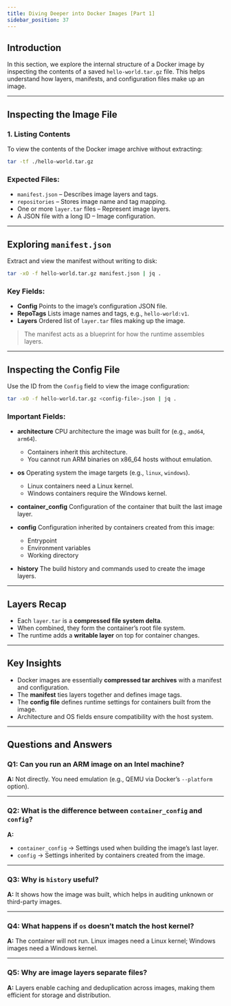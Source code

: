 ```yaml
---
title: Diving Deeper into Docker Images [Part 1]
sidebar_position: 37
---
```


## Introduction

In this section, we explore the internal structure of a Docker image by
inspecting the contents of a saved `hello-world.tar.gz` file. This helps
understand how layers, manifests, and configuration files make up an image.

---

## Inspecting the Image File

### 1. Listing Contents

To view the contents of the Docker image archive without extracting:

```bash
tar -tf ./hello-world.tar.gz
```

### Expected Files:

- `manifest.json` – Describes image layers and tags.
- `repositories` – Stores image name and tag mapping.
- One or more `layer.tar` files – Represent image layers.
- A JSON file with a long ID – Image configuration.

---

## Exploring `manifest.json`

Extract and view the manifest without writing to disk:

```bash
tar -xO -f hello-world.tar.gz manifest.json | jq .
```

### Key Fields:

- **Config** Points to the image’s configuration JSON file.
- **RepoTags** Lists image names and tags, e.g., `hello-world:v1`.
- **Layers** Ordered list of `layer.tar` files making up the image.

> The manifest acts as a blueprint for how the runtime assembles layers.

---

## Inspecting the Config File

Use the ID from the `Config` field to view the image configuration:

```bash
tar -xO -f hello-world.tar.gz <config-file>.json | jq .
```

### Important Fields:

- **architecture** CPU architecture the image was built for (e.g., `amd64`,
  `arm64`).

  - Containers inherit this architecture.
  - You cannot run ARM binaries on x86_64 hosts without emulation.

- **os** Operating system the image targets (e.g., `linux`, `windows`).

  - Linux containers need a Linux kernel.
  - Windows containers require the Windows kernel.

- **container_config** Configuration of the container that built the last image
  layer.

- **config** Configuration inherited by containers created from this image:

  - Entrypoint
  - Environment variables
  - Working directory

- **history** The build history and commands used to create the image layers.

---

## Layers Recap

- Each `layer.tar` is a **compressed file system delta**.
- When combined, they form the container’s root file system.
- The runtime adds a **writable layer** on top for container changes.

---

## Key Insights

- Docker images are essentially **compressed tar archives** with a manifest and
  configuration.
- The **manifest** ties layers together and defines image tags.
- The **config file** defines runtime settings for containers built from the
  image.
- Architecture and OS fields ensure compatibility with the host system.

---

## Questions and Answers

### Q1: Can you run an ARM image on an Intel machine?

**A:** Not directly. You need emulation (e.g., QEMU via Docker’s `--platform`
option).

---

### Q2: What is the difference between `container_config` and `config`?

**A:**

- `container_config` → Settings used when building the image’s last layer.
- `config` → Settings inherited by containers created from the image.

---

### Q3: Why is `history` useful?

**A:** It shows how the image was built, which helps in auditing unknown or
third-party images.

---

### Q4: What happens if `os` doesn’t match the host kernel?

**A:** The container will not run. Linux images need a Linux kernel; Windows
images need a Windows kernel.

---

### Q5: Why are image layers separate files?

**A:** Layers enable caching and deduplication across images, making them
efficient for storage and distribution.
